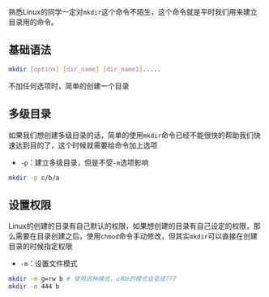 熟悉Linux的同学一定对`mkdir`这个命令不陌生，这个命令就是平时我们用来建立目录用的命令。

## 基础语法

```bash
mkdir [option] [dir_name] [dir_name1].....
```

不加任何选项时，简单的创建一个目录

## 多级目录

如果我们想创建多级目录的话，简单的使用`mkdir`命令已经不能很快的帮助我们快速达到目的了，这个时候就需要给命令加上选项

- `-p`：建立多级目录，但是不受`-m`选项影响

```bash
mkdir -p c/b/a
```

## 设置权限

Linux的创建的目录有自己默认的权限，如果想创建的目录有自己设定的权限，那么需要在目录创建之后，使用`chmod`命令手动修改，但其实`mkdir`可以直接在创建目录的时候指定权限

- `-m`：设置文件模式

```bash
mkdir -m g=rw b # 使用这种模式，u和o的模式会变成777
mkdir -m 444 b
```

